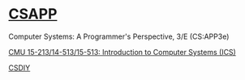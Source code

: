 # [CSAPP](http://csapp.cs.cmu.edu/)
Computer Systems: A Programmer's Perspective, 3/E (CS:APP3e)

[CMU 15-213/14-513/15-513: Introduction to Computer Systems (ICS)](http://www.cs.cmu.edu/~213)

[CSDIY](https://csdiy.wiki/%E4%BD%93%E7%B3%BB%E7%BB%93%E6%9E%84/CSAPP/)
